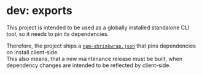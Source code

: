 # dev: exports

This project is intended to be used as a globally installed standalone CLI tool,
so it needs to pin its dependencies.

Therefore, the project ships a [`npm-shrinkwrap.json`](../../npm-shrinkwrap.json) that pins dependencies on install client-side.  
This also means, that a new maintenance release must be built, when dependency changes are intended to be reflected by client-side.
